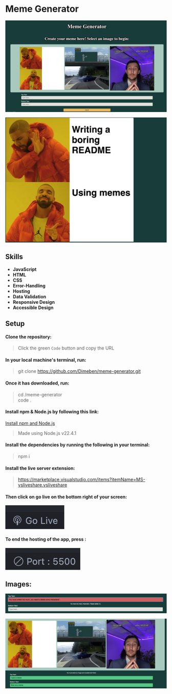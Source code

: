 # Meme Generator

![Welcome to the meme generator](readme-imgs/1.png)

![Meme created using this app!](readme-imgs/2.png)

## Skills

- **JavaScript**
- **HTML**
- **CSS**
- **Error-Handling**
- **Hosting**
- **Data Validation**
- **Responsive Design**
- **Accessible Design**

## Setup

#### Clone the repository:

> Click the green `Code` button and copy the URL <br>

#### In your local machine's terminal, run:

> git clone https://github.com/Dimeben/meme-generator.git<br>

#### Once it has downloaded, run:

> cd /meme-generator <br>
> code . <br>

#### Install npm & Node.js by following this link:

[Install npm and Node.js](https://docs.npmjs.com/downloading-and-installing-node-js-and-npm)

> Made using Node.js v22.4.1

#### Install the dependencies by running the following in your terminal:

> npm i

#### Install the live server extension:

> https://marketplace.visualstudio.com/items?itemName=MS-vsliveshare.vsliveshare

#### Then click on go live on the bottom right of your screen:

![Start live server](readme-imgs/5.png)

#### To end the hosting of the app, press :

![End liver server](readme-imgs/6.png)

## Images:

![You have to write less that 50 characters otherwise you get a warning message](readme-imgs/3.png)

![Submit button won't work if an image is not selected](readme-imgs/4.png)
